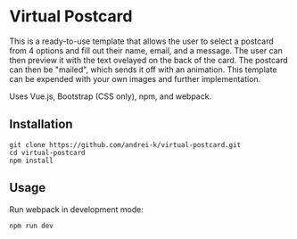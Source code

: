 # Virtual Postcard

This is a ready-to-use template that allows the user to select a postcard from 4 options and fill out their name, email, and a message. The user can then preview it with the text ovelayed on the back of the card. The postcard can then be "mailed", which sends it off with an animation. This template can be expended with your own images and further implementation.

Uses Vue.js, Bootstrap (CSS only), npm, and webpack.
##

## Installation

```
git clone https://github.com/andrei-k/virtual-postcard.git
cd virtual-postcard
npm install
```

## Usage

Run webpack in development mode:
```
npm run dev
```

